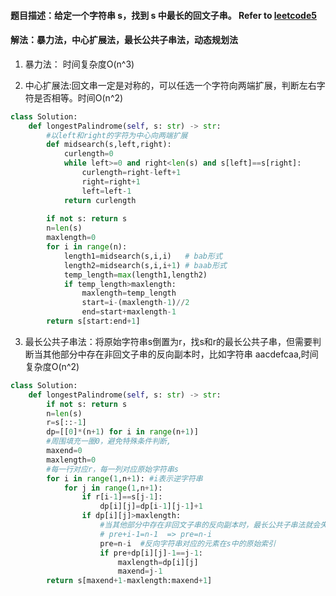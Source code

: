 #### 题目描述：给定一个字符串 s，找到 s 中最长的回文子串。 Refer to [leetcode5](https://leetcode-cn.com/problems/longest-palindromic-substring/)
#### 解法：暴力法，中心扩展法，最长公共子串法，动态规划法

1. 暴力法： 时间复杂度O(n^3)

2. 中心扩展法:回文串一定是对称的，可以任选一个字符向两端扩展，判断左右字符是否相等。时间O(n^2)
```python
class Solution:
    def longestPalindrome(self, s: str) -> str:
        #以left和right的字符为中心向两端扩展
        def midsearch(s,left,right):
            curlength=0
            while left>=0 and right<len(s) and s[left]==s[right]:
                curlength=right-left+1
                right=right+1
                left=left-1
            return curlength
            
        if not s: return s
        n=len(s)
        maxlength=0
        for i in range(n):
            length1=midsearch(s,i,i)   # bab形式
            length2=midsearch(s,i,i+1) # baab形式
            temp_length=max(length1,length2)
            if temp_length>maxlength:
                maxlength=temp_length
                start=i-(maxlength-1)//2
                end=start+maxlength-1
        return s[start:end+1]
```

3. 最长公共子串法：将原始字符串s倒置为r，找s和r的最长公共子串，但需要判断当其他部分中存在非回文子串的反向副本时，比如字符串 aacdefcaa,时间复杂度O(n^2)
```python
class Solution:
    def longestPalindrome(self, s: str) -> str:
        if not s: return s
        n=len(s)
        r=s[::-1]
        dp=[[0]*(n+1) for i in range(n+1)]
        #周围填充一圈0，避免特殊条件判断,
        maxend=0
        maxlength=0
        #每一行对应r，每一列对应原始字符串s
        for i in range(1,n+1): #i表示逆字符串
            for j in range(1,n+1):
                if r[i-1]==s[j-1]:
                    dp[i][j]=dp[i-1][j-1]+1
                if dp[i][j]>maxlength:
                    #当其他部分中存在非回文子串的反向副本时，最长公共子串法就会失败
                    # pre+i-1=n-1  => pre=n-i
                    pre=n-i  #反向字符串对应的元素在s中的原始索引
                    if pre+dp[i][j]-1==j-1:
                        maxlength=dp[i][j]
                        maxend=j-1
        return s[maxend+1-maxlength:maxend+1]   
```
